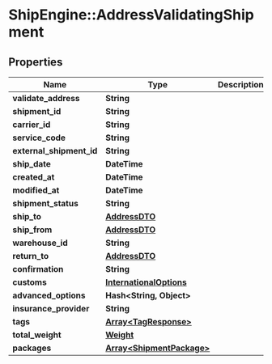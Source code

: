# ShipEngine::AddressValidatingShipment

## Properties
Name | Type | Description | Notes
------------ | ------------- | ------------- | -------------
**validate_address** | **String** |  | [optional] 
**shipment_id** | **String** |  | [optional] 
**carrier_id** | **String** |  | [optional] 
**service_code** | **String** |  | [optional] 
**external_shipment_id** | **String** |  | [optional] 
**ship_date** | **DateTime** |  | [optional] 
**created_at** | **DateTime** |  | [optional] 
**modified_at** | **DateTime** |  | [optional] 
**shipment_status** | **String** |  | [optional] 
**ship_to** | [**AddressDTO**](AddressDTO.md) |  | [optional] 
**ship_from** | [**AddressDTO**](AddressDTO.md) |  | [optional] 
**warehouse_id** | **String** |  | [optional] 
**return_to** | [**AddressDTO**](AddressDTO.md) |  | [optional] 
**confirmation** | **String** |  | [optional] 
**customs** | [**InternationalOptions**](InternationalOptions.md) |  | [optional] 
**advanced_options** | **Hash&lt;String, Object&gt;** |  | [optional] 
**insurance_provider** | **String** |  | [optional] 
**tags** | [**Array&lt;TagResponse&gt;**](TagResponse.md) |  | [optional] 
**total_weight** | [**Weight**](Weight.md) |  | [optional] 
**packages** | [**Array&lt;ShipmentPackage&gt;**](ShipmentPackage.md) |  | [optional] 



